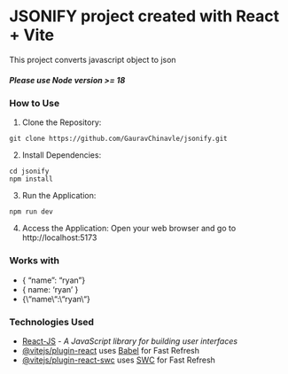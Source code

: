 # JSONIFY project created with React + Vite

This project converts javascript object to json

##### Please use Node version >= 18 

### How to Use
1. Clone the Repository:
```
git clone https://github.com/GauravChinavle/jsonify.git
```
2. Install Dependencies:
```
cd jsonify
npm install
```
3. Run the Application:
```
npm run dev
```
4. Access the Application:
Open your web browser and go to http://localhost:5173

### Works with
- { “name”: “ryan”}
- { name: ‘ryan’ }
- {\“name\“:\“ryan\“}

### Technologies Used
- [React-JS](https://reactjs.org/) - _A JavaScript library for building user interfaces_
- [@vitejs/plugin-react](https://github.com/vitejs/vite-plugin-react/blob/main/packages/plugin-react/README.md) uses [Babel](https://babeljs.io/) for Fast Refresh
- [@vitejs/plugin-react-swc](https://github.com/vitejs/vite-plugin-react-swc) uses [SWC](https://swc.rs/) for Fast Refresh

